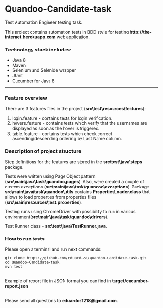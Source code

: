 # Quandoo-Candidate-task
Test Automation Engineer testing task.

<p>This project contains automation tests in BDD style for testing <b>http://the-internet.herokuapp.com</b> web application.</p>
<h3>Technology stack includes:</h3>
<ul>
<li>Java 8</li>
<li>Maven</li>
<li>Selenium and Selenide wrapper</li>
<li>JUnit</li>
<li>Cucumber for Java 8</li>
</ul>
<hr/>

<h3>Feature overview</h3>
<p>There are 3 features files in the project (<b>src\test\resources\features</b>):</p>

1. login.feature - contains tests for login verification.
2. hovers.feature - contains tests which verify that the usernames are displayed as soon as the hover is triggered.
3. table.feature - contains tests which check correct ascending/descending ordering by Last Name column.

<h3>Description of project structure</h3>

Step definitions for the features are stored in the <b>src\test\java\steps</b> package. 

Tests were written using Page Object pattern (<b>src\main\java\task\quandoo\pages</b>). Also, were created a couple of
custom exceptions (<b>src\main\java\task\quandoo\exceptions</b>). Package <b>src\main\java\task\quandoo\utils</b> contains 
<b>PropertiesLoader.class</b> that allows to load properties from properties files (<b>src\main\resources\test.properties</b>).

<p>Testing runs using ChromeDriver with possibility to run in various environment(<b>src\main\java\task\quandoo\drivers</b>).</p>

<p>Test Runner class - <b>src\test\java\TestRunner.java</b>.
<h3>How to run tests</h3>

<p>Please open a terminal and run next commands:</p>
<code>git clone https://github.com/Eduard-Za/Quandoo-Candidate-task.git</code><br/>
<code>cd Quandoo-Candidate-task</code><br/>
<code>mvn test</code><br/>
<br> 
<p>Example of report file in JSON format you can find in <b>target/cucumber-report.json</b></p>
</br>
Please send all questions to <b>eduardos1218@gmail.com</b>.
 
